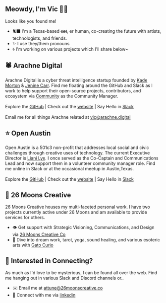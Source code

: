 ## Meowdy, I'm Vic 👋🏼
Looks like you found me! 
- 🐈‍⬛ I'm a Texas-based <s>cat</s>, er human, co-creating the future with artists, technologists, and friends.
- ✨ I use they/them pronouns 
- 🌀 I'm working on various projects which I'll share below~

## 🕷️ Arachne Digital 
Arachne Digital is a cyber threat intelligence startup founded by [Kade Morton](https://github.com/KadeMorton) & [Jenine Carr](https://github.com/jecarr). Find me floating around the GitHub and Slack as I work to help support their open-source projects, contributors, and ecosystem via [Community](https://github.com/arachne-threat-intel/community) as the Community Manager.<br><br>
Explore the [GitHub](https://github.com/arachne-threat-intel/) | Check out the [website](https://arachne.digital/) | Say Hello in [Slack](https://form.jotform.com/Arachne/request-for-slack-invitation)
<br><br>
Email me for all things Arachne related at vic@arachne.digital 

## ⭐️ Open Austin
Open Austin is a 501c3 non-profit that addresses local social and civic challenges through creative uses of technology. The current Executive Director is [Liani Lye](https://github.com/lianilychee). I once served as the Co-Captain and Communications Lead and now support them in a volunteer community manager role. Find me online in Slack or at the occasional meetup in Austin,Texas. <br><br>
Explore the [GitHub](https://github.com/open-austin) | Check out the [website](https://github.com/open-austin) | Say Hello in [Slack](https://open-austin.slack.com/ssb/redirect)

## 🌙 26 Moons Creative 
26 Moons Creative houses my multi-faceted personal work. I have two projects currently active under 26 Moons and am available to provide services for others. 
- 👁️ Get support with Strategic Visioning, Communications, and Design via [26 Moons Creative Co](https://26moonscreative.co/)
- 🧿 Dive into dream work, tarot, yoga, sound healing, and various esoteric arts with [Gato Curio](https://www.gatocurio.com/)

## 💞 Interested in Connecting? 
As much as I'd love to be mysterious, I can be found all over the web. Find me hanging out in various Slack and Discord channels or.. <br>
- ✉️ Email me at attune@26moonscreative.co
- 🔗 Connect with me via [linkedin](https://www.linkedin.com/in/vic-pe/)



